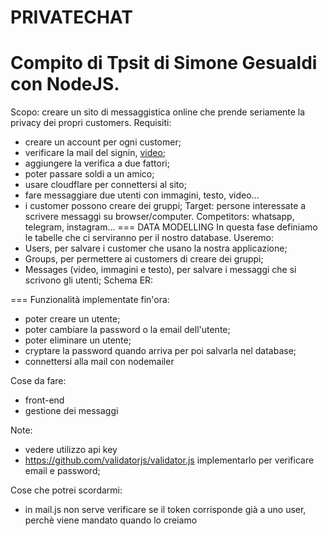 # PRIVATECHAT
Compito di Tpsit di Simone Gesualdi con NodeJS.
===
Scopo: creare un sito di messaggistica online che prende seriamente la privacy dei propri customers.
Requisiti:
- creare un account per ogni customer;
- verificare la mail del signin, [video](https://youtu.be/QDIOBsMBEI0?si=CsC0kRyFdx0yhj8E);
- aggiungere la verifica a due fattori;
- poter passare soldi a un amico;
- usare cloudflare per connettersi al sito;
- fare messaggiare due utenti con immagini, testo, video... 
- i customer possono creare dei gruppi;
Target: persone interessate a scrivere messaggi su browser/computer.
Competitors: whatsapp, telegram, instagram...
===
DATA MODELLING
In questa fase definiamo le tabelle che ci serviranno per il nostro database. 
Useremo:
- Users, per salvare i customer che usano la nostra applicazione;
- Groups, per permettere ai customers di creare dei gruppi;
- Messages (video, immagini e testo), per salvare i messaggi che si scrivono gli utenti;
Schema ER:

===
Funzionalità implementate fin'ora:
- poter creare un utente;
- poter cambiare la password o la email dell'utente;
- poter eliminare un utente;
- cryptare la password quando arriva per poi salvarla nel database;
- connettersi alla mail con nodemailer

Cose da fare:
- front-end
- gestione dei messaggi

Note:
- vedere utilizzo api key
- https://github.com/validatorjs/validator.js implementarlo per verificare email e password;

Cose che potrei scordarmi:
- in mail.js non serve verificare se il token corrisponde già a uno user, perchè viene mandato quando lo creiamo
